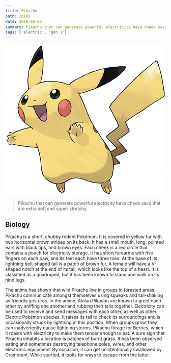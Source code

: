 ```yaml
---
title: Pikachu
path: /pika
date: 2019-04-03
summary: Pikachu that can generate powerful electricity have cheek sacs that are extra soft and super stretchy.
tags: ['electric', 'gen 1']
---
```


![background](./images/pikachu.jpg)

>Pikachu that can generate powerful electricity have cheek sacs that are extra soft and super stretchy.

## Biology

Pikachu is a short, chubby rodent Pokémon. It is covered in yellow fur with two horizontal brown stripes on its back. It has a small mouth, long, pointed ears with black tips, and brown eyes. Each cheek is a red circle that contains a pouch for electricity storage. It has short forearms with five fingers on each paw, and its feet each have three toes. At the base of its lightning bolt-shaped tail is a patch of brown fur. A female will have a V-shaped notch at the end of its tail, which looks like the top of a heart. It is classified as a quadruped, but it has been known to stand and walk on its hind legs.

The anime has shown that wild Pikachu live in groups in forested areas. Pikachu communicate amongst themselves using squeaks and tail-shaking as friendly gestures. In the anime, Alolan Pikachu are known to greet each other by sniffing one another and rubbing their tails together. Electricity can be used to receive and send messages with each other, as well as other Electric Pokémon species. It raises its tail to check its surroundings and is occasionally struck by lightning in this position. When groups grow, they can inadvertently cause lightning storms. Pikachu forage for Berries, which it roasts with electricity to make them tender enough to eat. A sure sign that Pikachu inhabits a location is patches of burnt grass. It has been observed eating and sometimes destroying telephone poles, wires, and other electronic equipment. By occasion, it can get unintentionally swallowed by Cramorant. While startled, it looks for ways to escape from the latter.